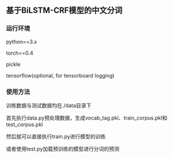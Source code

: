 ## 基于BiLSTM-CRF模型的中文分词

### 运行环境

python==3.x

torch==0.4

pickle

tensorflow(optional, for tensorboard logging)

### 使用方法

训练数据与测试数据均在./data目录下

首先执行data.py预处理数据，生成vocab_tag.pkl、train_corpus.pkl和test_corpus.pkl

然后就可以直接执行train.py进行模型的训练

或者使用test.py加载预训练的模型进行分词的预测
